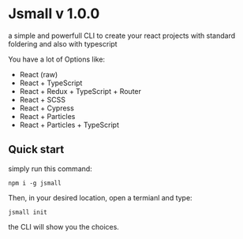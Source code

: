 # Jsmall v 1.0.0

a simple and powerfull CLI to create your react projects with standard foldering and also with typescript

You have a lot of Options like:

* React (raw)
* React + TypeScript
* React + Redux + TypeScript + Router
* React + SCSS
* React + Cypress
* React + Particles
* React + Particles + TypeScript

## Quick start

simply run this command: 

    npm i -g jsmall

Then, in your desired location, open a termianl and type: 

    jsmall init

the CLI will show you the choices.